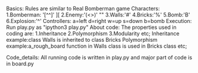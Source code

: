 Basics:
	Rules are similar to Real Bomberman game 
Characters:
	1.Bomberman: '[^^]'
				   ][
	2.Enemy:'(<>)'
		   	  ""
	3.Walls:'#'
	4.Bricks:'%'
	5.Bomb:'B'
	6.Explosion:'^'
Controllers:
	a=left
	d=right
	w=up
	s=down
	b=bomb
Execution:
	Run play.py as "ipython3 play.py"
About code:
	The properties used in coding are:
	1.Inheritance
	2.Polymorphism
	3.Modularity etc;
	Inheritance example:class Walls is inherited to class Bricks
	Polymorphism example:a_rough_board function in Walls class is used in Bricks class etc;

Code_details:
	All running code is written in play.py
	and major part of code is in board.py
